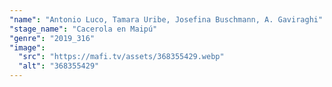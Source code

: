 ```yaml
---
"name": "Antonio Luco, Tamara Uribe, Josefina Buschmann, A. Gaviraghi"
"stage_name": "Cacerola en Maipú"
"genre": "2019_316"
"image":
  "src": "https://mafi.tv/assets/368355429.webp"
  "alt": "368355429"
---
```

